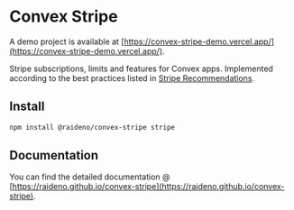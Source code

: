 # Convex Stripe

A demo project is available at [https://convex-stripe-demo.vercel.app/](https://convex-stripe-demo.vercel.app/).

Stripe subscriptions, limits and features for Convex apps. Implemented according to the best practices listed in [Stripe Recommendations](https://github.com/t3dotgg/stripe-recommendations).

## Install

```bash
npm install @raideno/convex-stripe stripe
```

## Documentation

You can find the detailed documentation @ [https://raideno.github.io/convex-stripe](https://raideno.github.io/convex-stripe).
